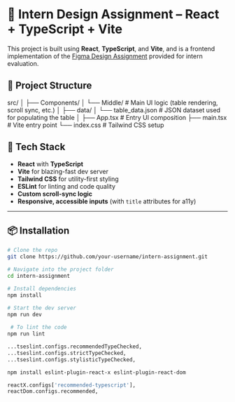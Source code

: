 # 🚀 Intern Design Assignment – React + TypeScript + Vite

This project is built using **React**, **TypeScript**, and **Vite**, and is a frontend implementation of the [Figma Design Assignment](https://www.figma.com/design/3nywpu5sz45RrCmwe68QZP/Intern-Design-Assigment?node-id=2-2535&t=o23ezbh70zPoXGZd-0) provided for intern evaluation.

## 📁 Project Structure

src/
│
├── Components/
│ └── Middle/ # Main UI logic (table rendering, scroll sync, etc.)
│
├── data/
│ └── table_data.json # JSON dataset used for populating the table
│
├── App.tsx # Entry UI composition
├── main.tsx # Vite entry point
└── index.css # Tailwind CSS setup


## 🔧 Tech Stack

- **React** with **TypeScript**
- **Vite** for blazing-fast dev server
- **Tailwind CSS** for utility-first styling
- **ESLint** for linting and code quality
- **Custom scroll-sync logic**
- **Responsive, accessible inputs** (with `title` attributes for a11y)

---

## 📦 Installation

```bash
# Clone the repo
git clone https://github.com/your-username/intern-assignment.git

# Navigate into the project folder
cd intern-assignment

# Install dependencies
npm install

# Start the dev server
npm run dev
 
 # To lint the code
npm run lint

...tseslint.configs.recommendedTypeChecked,
...tseslint.configs.strictTypeChecked,
...tseslint.configs.stylisticTypeChecked,

npm install eslint-plugin-react-x eslint-plugin-react-dom

reactX.configs['recommended-typescript'],
reactDom.configs.recommended,
